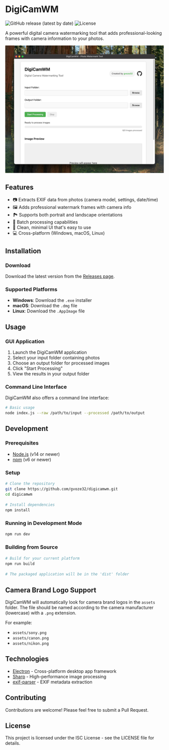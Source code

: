 # DigiCamWM

![GitHub release (latest by date)](https://img.shields.io/github/v/release/gvoze32/digicamwm)
![License](https://img.shields.io/github/license/gvoze32/digicamwm)

A powerful digital camera watermarking tool that adds professional-looking frames with camera information to your photos.

![Screenshot of DigiCamWM](assets/screenshot.jpeg)

## Features

- 📷 Extracts EXIF data from photos (camera model, settings, date/time)
- 🖼️ Adds professional watermark frames with camera info
- 🏞️ Supports both portrait and landscape orientations
- 🚀 Batch processing capabilities
- 🎨 Clean, minimal UI that's easy to use
- 💻 Cross-platform (Windows, macOS, Linux)

## Installation

### Download

Download the latest version from the [Releases page](https://github.com/gvoze32/digicamwm/releases).

### Supported Platforms

- **Windows**: Download the `.exe` installer
- **macOS**: Download the `.dmg` file
- **Linux**: Download the `.AppImage` file

## Usage

### GUI Application

1. Launch the DigiCamWM application
2. Select your input folder containing photos
3. Choose an output folder for processed images
4. Click "Start Processing"
5. View the results in your output folder

### Command Line Interface

DigiCamWM also offers a command line interface:

```bash
# Basic usage
node index.js --raw /path/to/input --processed /path/to/output
```

## Development

### Prerequisites

- [Node.js](https://nodejs.org/) (v14 or newer)
- [npm](https://www.npmjs.com/) (v6 or newer)

### Setup

```bash
# Clone the repository
git clone https://github.com/gvoze32/digicamwm.git
cd digicamwm

# Install dependencies
npm install
```

### Running in Development Mode

```bash
npm run dev
```

### Building from Source

```bash
# Build for your current platform
npm run build

# The packaged application will be in the 'dist' folder
```

## Camera Brand Logo Support

DigiCamWM will automatically look for camera brand logos in the `assets` folder. The file should be named according to the camera manufacturer (lowercase) with a `.png` extension.

For example:

- `assets/sony.png`
- `assets/canon.png`
- `assets/nikon.png`

## Technologies

- [Electron](https://www.electronjs.org/) - Cross-platform desktop app framework
- [Sharp](https://sharp.pixelplumbing.com/) - High-performance image processing
- [exif-parser](https://www.npmjs.com/package/exif-parser) - EXIF metadata extraction

## Contributing

Contributions are welcome! Please feel free to submit a Pull Request.

## License

This project is licensed under the ISC License - see the LICENSE file for details.
